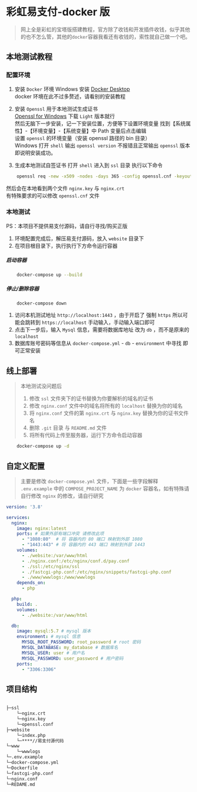 # 彩虹易支付-docker 版

> 网上全是彩虹的宝塔版搭建教程，官方除了收钱和开发插件收钱，似乎其他的也不怎么管，其他的`docker`容器我看还有收钱的，索性就自己做一个吧。  


## 本地测试教程

### 配置环境

1. 安装 `Docker` 环境 Windows 安装 [Docker Desktop](https://www.docker.com/products/docker-desktop/)  
  docker 环境在此不过多赘述，请看别的安装教程

2. 安装 `Openssl` 用于本地测试生成证书  
[Openssl for Windows](http://slproweb.com/products/Win32OpenSSL.html) 下载 `Light` 版本就行  
然后无脑下一步安装，记一下安装位置，方便等下设置环境变量
找到【系统属性】-【环境变量】-【系统变量】中 Path 变量后点击编辑  
设置 `openssl` 的环境变量（安装 openssl 路径的 bin 目录）  
Windows 打开 `shell` 输出 `openssl version` 不报错且正常输出 `openssl` 版本即说明安装成功。
3. 生成本地测试自签证书
打开 `shell` 进入到 `ssl` 目录 执行以下命令  
```sh
    openssl req -new -x509 -nodes -days 365 -config openssl.cnf -keyout nginx.key -out nginx.crt
```
然后会在本地看到两个文件 `nginx.key` 与 `nginx.crt`  
有特殊要求的可以修改 `openssl.cnf` 文件

### 本地测试

PS：本项目不提供易支付源码，请自行寻找/购买正版

1. 环境配置完成后，解压易支付源码，放入 `website` 目录下
2. 在项目根目录下，执行执行下方命令运行容器

##### 启动容器
```sh
    docker-compose up --build
```

##### 停止/删除容器
```sh
    docker-compose down
```

 1. 访问本机测试地址 `http://localhost:1443` ，由于开启了 强制 `https` 所以可能会跳转到 `https://localhost` 手动输入，手动输入端口即可
 2. 点击下一步后，输入 `Mysql` 信息，需要将数据库地址 改为 `db` ，而不是原来的  `localhost`
 3. 数据库账号密码等信息从 `docker-compose.yml` - `db` - `environment` 中寻找 即可正常安装


## 线上部署

> 本地测试没问题后  
> 1. 修改 `ssl` 文件夹下的证书替换为你要解析的域名的证书  
> 2. 修改 `nginx.conf` 文件中的域名将所有的 `localhost` 替换为你的域名  
> 3. 将 `nginx.conf` 文件的第 `nginx.crt` 与 `nginx.key` 替换为你的证书文件名  
> 4. 删除 `.git` 目录 与 `README.md` 文件  
> 5. 将所有代码上传至服务器，运行下方命令启动容器

```sh
    docker-compose up -d
```


## 自定义配置

> 主要是修改 `docker-compose.yml` 文件，下面是一些字段解释   
> `.env.example` 中的 `COMPOSE_PROJECT_NAME` 为 `docker` 容器名，如有特殊请自行修改
> `nginx` 的修改，请自行研究


```yml
version: '3.8'

services:
  nginx:
    image: nginx:latest
    ports: # 如果外部有端口冲突 请修改此项
      - "1080:80"  # 将 容器内的 80 端口 映射到外部 1080
      - "1443:443" # 将 容器内的 443 端口 映射到外部 1443 
    volumes:
      - ./website:/var/www/html
      - ./nginx.conf:/etc/nginx/conf.d/pay.conf
      - ./ssl:/etc/nginx/ssl
      - ./fastcgi-php.conf:/etc/nginx/snippets/fastcgi-php.conf
      - ./www/wwwlogs:/www/wwwlogs
    depends_on:
      - php

  php:
    build: .
    volumes:
      - ./website:/var/www/html

  db:
    image: mysql:5.7 # mysql 版本
    environment: # mysql 信息
      MYSQL_ROOT_PASSWORD: root_password # root 密码
      MYSQL_DATABASE: my_database # 数据库名
      MYSQL_USER: user # 用户名
      MYSQL_PASSWORD: user_password # 用户密码
    ports:
      - "3306:3306"
```


## 项目结构
```sh

├─ssl
    └─nginx.crt
    └─nginx.key
    └─openssl.conf
├─website
    └─index.php
    └─****//易支付源代码
└─www
    └─wwwlogs
└─.env.example
└─docker-compose.yml
└─Dockerfile
└─fastcgi-php.conf
└─nginx.conf
└─REDAME.md
```
